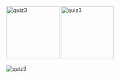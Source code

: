 <div>
  <img src="https://github-readme-stats.vercel.app/api?username=quiz3&show_icons=true&locale=en" style=" height: 140px;" alt="quiz3" />
  <img src="https://github-readme-streak-stats.herokuapp.com/?user=quiz3&" style="height: 140px;" alt="quiz3" />
</div>

<p align="left"> <img src="https://komarev.com/ghpvc/?username=quiz3&label=Profile%20views&color=0e75b6&style=flat" alt="quiz3" /> </p>
